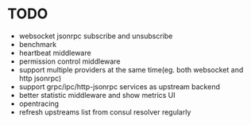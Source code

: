 TODO
======

* websocket jsonrpc subscribe and unsubscribe
* benchmark
* heartbeat middleware
* permission control middleware
* support multiple providers at the same time(eg. both websocket and http jsonrpc)
* support grpc/ipc/http-jsonrpc services as upstream backend
* better statistic middleware and show metrics UI
* opentracing
* refresh upstreams list from consul resolver regularly

